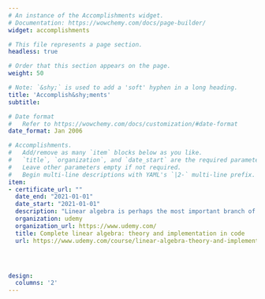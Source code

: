 ```yaml
---
# An instance of the Accomplishments widget.
# Documentation: https://wowchemy.com/docs/page-builder/
widget: accomplishments

# This file represents a page section.
headless: true

# Order that this section appears on the page.
weight: 50

# Note: `&shy;` is used to add a 'soft' hyphen in a long heading.
title: 'Accomplish&shy;ments'
subtitle:

# Date format
#   Refer to https://wowchemy.com/docs/customization/#date-format
date_format: Jan 2006

# Accomplishments.
#   Add/remove as many `item` blocks below as you like.
#   `title`, `organization`, and `date_start` are the required parameters.
#   Leave other parameters empty if not required.
#   Begin multi-line descriptions with YAML's `|2-` multi-line prefix.
item:
- certificate_url: ""
  date_end: "2021-01-01"
  date_start: "2021-01-01"
  description: "Linear algebra is perhaps the most important branch of mathematics for computational sciences, including machine learning, AI, data science, statistics, simulations, computer graphics, multivariate analyses, matrix decompositions, signal processing, and so on."
  organization: udemy
  organization_url: https://www.udemy.com/
  title: Complete linear algebra: theory and implementation in code 
  url: https://www.udemy.com/course/linear-algebra-theory-and-implementation/




design:
  columns: '2' 
---
```

